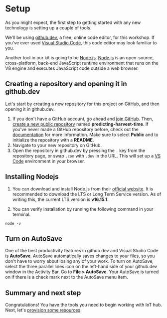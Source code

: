 # Setup

As you might expect, the first step to getting started with any new technology is setting up a couple of tools.

We'll be using [github.dev](github.dev), a free, online code editor, for this workshop. If you've ever used [Visual Studio Code](code.visualstudio.com), this code editor may look familiar to you.

Another tool in our kit is going to be [Node.js](https://nodejs.org/en/). [Node.js](https://nodejs.org/en/) is an open-source, cross-platform, back-end JavaScript runtime environment that runs on the V8 engine and executes JavaScript code outside a web browser.

## Creating a repository and opening it in github.dev

Let's start by creating a new repository for this project on GitHub, and then opening it in github.dev.

1. If you don't have a GitHub account, go ahead and [join GitHub](https://github.com/join). Then, [create a new public repository](https://github.com/new) named **predicting-harvest-time**. If you've never made a GitHub repository before, check out the [documentation](https://docs.github.com/get-started/quickstart/create-a-repo) for more information. Make sure to select **Public** and to initialize the repository with a **README**.
1. Navigate to your new repository on GitHub.
1. Open the repository in github.dev by pressing the `.` key from the repository page, or swap `.com` with `.dev` in the URL. This will set up a [VS Code](code.visualstudio.com) environment in your browser.

## Installing Nodejs

1. You can download and install Node.js from their [official website](https://nodejs.org/en/). It is recommended to download the LTS or Long Term Service version. As of writing this, the current LTS version is **v16.15.1**.

2. You can verify installation by running the following command in your terminal.

`node -v`

## Turn on AutoSave

One of the best productivity features in github.dev and Visual Studio Code is **AutoSave**. AutoSave automatically saves changes to your files, so you don't have to worry about losing any of your work. To turn on AutoSave, select the three parallel lines icon on the left-hand side of your github.dev window in the Activity Bar. Go to **File > AutoSave**. Your AutoSave is turned on if there is a check mark next to the AutoSave menu item.

## Summary and next step

Congratulations! You have the tools you need to begin working with IoT hub. Next, let's [provision some resources](./1-provision-resources-in-azure.md).
